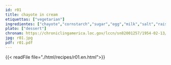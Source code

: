 ```yaml
---
id: r01
title: chayote in cream
etiquettas: ["vegetarian"]
ingredientes: ["chayote","cornstarch","sugar","egg","milk","salt","raisin","butter","cracker meal"]
plato: ["dessert"]
chronam: https://chroniclingamerica.loc.gov/lccn/sn82001257/1954-02-13/ed-1/seq-4/
jpg: r01.jpg
pdf: r01.pdf
---
```


{{< readFile file="./html/recipes/r01.en.html">}}